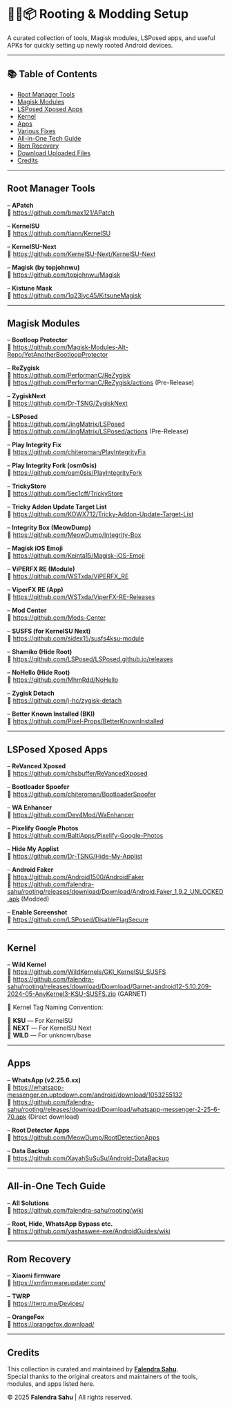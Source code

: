 # 🔧📱📦 Rooting & Modding Setup

A curated collection of tools, Magisk modules, LSPosed apps, and useful APKs for quickly setting up newly rooted Android devices.

---

## 📚 Table of Contents

- [Root Manager Tools](#root-manager-tools)
- [Magisk Modules](#magisk-modules)
- [LSPosed Xposed Apps](#lsposed-xposed-apps)
- [Kernel](#kernel)
- [Apps](#apps)
- [Various Fixes](#various-fixes)
- [All-in-One Tech Guide](#all-in-one-tech-guide)
- [Rom Recovery](#rom-recovery)
- [Download Uploaded Files](https://github.com/falendra-sahu/rooting/releases/tag/Download)
- [Credits](#credits)

---

## Root Manager Tools

– **APatch**  
🔗 https://github.com/bmax121/APatch

– **KernelSU**  
🔗 https://github.com/tiann/KernelSU

– **KernelSU-Next**  
🔗 https://github.com/KernelSU-Next/KernelSU-Next

– **Magisk (by topjohnwu)**  
🔗 https://github.com/topjohnwu/Magisk

– **Kistune Mask**  
🔗 https://github.com/1q23lyc45/KitsuneMagisk

---

## Magisk Modules

– **Bootloop Protector**  
🔗 https://github.com/Magisk-Modules-Alt-Repo/YetAnotherBootloopProtector

– **ReZygisk**  
🔗 https://github.com/PerformanC/ReZygisk  
🔗 https://github.com/PerformanC/ReZygisk/actions (Pre-Release)

– **ZygiskNext**  
🔗 https://github.com/Dr-TSNG/ZygiskNext

– **LSPosed**  
🔗 https://github.com/JingMatrix/LSPosed  
🔗 https://github.com/JingMatrix/LSPosed/actions (Pre-Release)

– **Play Integrity Fix**  
🔗 https://github.com/chiteroman/PlayIntegrityFix

– **Play Integrity Fork (osm0sis)**  
🔗 https://github.com/osm0sis/PlayIntegrityFork

– **TrickyStore**  
🔗 https://github.com/5ec1cff/TrickyStore

– **Tricky Addon Update Target List**  
🔗 https://github.com/KOWX712/Tricky-Addon-Update-Target-List

– **Integrity Box (MeowDump)**  
🔗 https://github.com/MeowDump/Integrity-Box

– **Magisk iOS Emoji**  
🔗 https://github.com/Keinta15/Magisk-iOS-Emoji

– **ViPERFX RE (Module)**  
🔗 https://github.com/WSTxda/ViPERFX_RE

– **ViperFX RE (App)**  
🔗 https://github.com/WSTxda/ViperFX-RE-Releases

– **Mod Center**  
🔗 https://github.com/Mods-Center

– **SUSFS (for KernelSU Next)**  
🔗 https://github.com/sidex15/susfs4ksu-module

– **Shamiko (Hide Root)**  
🔗 https://github.com/LSPosed/LSPosed.github.io/releases

– **NoHello (Hide Root)**  
🔗 https://github.com/MhmRdd/NoHello

– **Zygisk Detach**  
🔗 https://github.com/j-hc/zygisk-detach

– **Better Known Installed (BKI)**  
🔗 https://github.com/Pixel-Props/BetterKnownInstalled

---

## LSPosed Xposed Apps

– **ReVanced Xposed**  
🔗 https://github.com/chsbuffer/ReVancedXposed

– **Bootloader Spoofer**  
🔗 https://github.com/chiteroman/BootloaderSpoofer

– **WA Enhancer**  
🔗 https://github.com/Dev4Mod/WaEnhancer

– **Pixelify Google Photos**  
🔗 https://github.com/BaltiApps/Pixelify-Google-Photos

– **Hide My Applist**  
🔗 https://github.com/Dr-TSNG/Hide-My-Applist

– **Android Faker**  
🔗 https://github.com/Android1500/AndroidFaker  
🔗 https://github.com/falendra-sahu/rooting/releases/download/Download/Android.Faker_1.9.2_UNLOCKED.apk (Modded)

– **Enable Screenshot**  
🔗 https://github.com/LSPosed/DisableFlagSecure

---

## Kernel

– **Wild Kernel**  
🔗 https://github.com/WildKernels/GKI_KernelSU_SUSFS  
🔗 https://github.com/falendra-sahu/rooting/releases/download/Download/Garnet-android12-5.10.209-2024-05-AnyKernel3-KSU-SUSFS.zip (GARNET)

🔷 Kernel Tag Naming Convention:

🔹 **KSU** — For KernelSU  
🔹 **NEXT** — For KernelSU Next  
🔹 **WILD** — For unknown/base

---

## Apps

– **WhatsApp (v2.25.6.xx)**  
🔗 https://whatsapp-messenger.en.uptodown.com/android/download/1053255132  
🔗 https://github.com/falendra-sahu/rooting/releases/download/Download/whatsapp-messenger-2-25-6-70.apk (Direct download)

– **Root Detector Apps**  
🔗 https://github.com/MeowDump/RootDetectionApps

– **Data Backup**  
🔗 https://github.com/XayahSuSuSu/Android-DataBackup

---

## All-in-One Tech Guide

– **All Solutions**  
🔗 https://github.com/falendra-sahu/rooting/wiki

– **Root, Hide, WhatsApp Bypass etc.**  
🔗 https://github.com/yashaswee-exe/AndroidGuides/wiki

---

## Rom Recovery

– **Xiaomi firmware**  
🔗 https://xmfirmwareupdater.com/

– **TWRP**  
🔗 https://twrp.me/Devices/

– **OrangeFox**  
🔗 https://orangefox.download/

---

## Credits

This collection is curated and maintained by **[Falendra Sahu](https://github.com/falendra-sahu)**.  
Special thanks to the original creators and maintainers of the tools, modules, and apps listed here.

© 2025 **Falendra Sahu** | All rights reserved.

